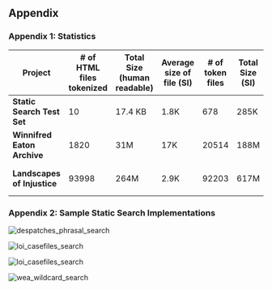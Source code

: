 ## Appendix



### Appendix 1: Statistics

| **Project**                 | **# of HTML files tokenized** | **Total Size (human readable)** | **Average size of file (SI)** | **# of token files** | **Total Size (SI)** | **Average size (SI)** | **Total Size (Gzipped)** | **Average GZip (SI)** | **Time**    | **Memory Use (MB)** |
| --------------------------- | ----------------------------- | ------------------------------- | ----------------------------- | -------------------- | ------------------- | --------------------- | ------------------------ | --------------------- | ----------- | ------------------- |
| **Static Search Test Set**  | 10                            | 17.4 KB                         | 1.8K                          | 678                  | 285K                | 420B                  | 171K                     | 252B                  | 6s 680ms    | 391M                |
| **Winnifred Eaton Archive** | 1820                          | 31M                             | 17K                           | 20514                | 188M                | 9.2K                  | 39M                      | 1.9K                  | 1m 24s 52ms | 1.3G                |
| **Landscapes of Injustice** | 93998                         | 264M                            | 2.9K                          | 92203                | 617M                | 6.7K                  | 106M                     | 1.2K                  | 8m 53s 20ms | 3.7G                |



### Appendix 2: Sample Static Search Implementations

![despatches_phrasal_search](/Users/takeda/projects/Endings/articles/balisage_2022/images/despatches_phrasal_search.png)

![loi_casefiles_search](/Users/takeda/projects/Endings/articles/balisage_2022/images/mariage-chat-images.png)





![loi_casefiles_search](/Users/takeda/projects/Endings/articles/balisage_2022/images/loi_casefiles_search.png)



![wea_wildcard_search](/Users/takeda/projects/Endings/articles/balisage_2022/images/wea_wildcard_search.png)
